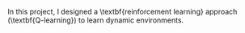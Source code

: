 In this project, I designed a \textbf{reinforcement learning} approach (\textbf{Q-learning}) to learn dynamic environments. 
